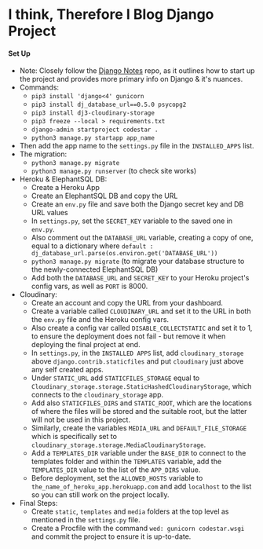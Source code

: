 # I think, Therefore I Blog Django Project

#### Set Up
* Note: Closely follow the [Django Notes](https://github.com/Grawnya/django-notes) repo, as it outlines how to start up the project and provides more primary info on Django & it's nuances.
* Commands:
    - `pip3 install 'django<4' gunicorn`
    - `pip3 install dj_database_url==0.5.0 psycopg2`
    - `pip3 install dj3-cloudinary-storage`
    - `pip3 freeze --local > requirements.txt`
    - `django-admin startproject codestar .`
    - `python3 manage.py startapp app_name`
* Then add the app name to the `settings.py` file in the `INSTALLED_APPS` list.
* The migration:
    - `python3 manage.py migrate`
    - `python3 manage.py runserver` (to check site works)
* Heroku & ElephantSQL DB:
    - Create a Heroku App
    - Create an ElephantSQL DB and copy the URL
    - Create an `env.py` file and save both the Django secret key and DB URL values
    - In `settings.py`, set the `SECRET_KEY` variable to the saved one in `env.py`.
    - Also comment out the `DATABASE_URL` variable, creating a copy of one, equal to a dictionary where `default : dj_database_url.parse(os.environ.get('DATABASE_URL'))`
    - `python3 manage.py migrate` (to migrate your database structure to the newly-connected ElephantSQL DB)
    - Add both the `DATABASE_URL` and `SECRET_KEY` to your Heroku project's config vars, as well as `PORT` is 8000.
* Cloudinary:
    - Create an account and copy the URL from your dashboard.
    - Create a variable called `CLOUDINARY_URL` and set it to the URL in both the `env.py` file and the Heroku config vars.
    - Also create a config var called `DISABLE_COLLECTSTATIC` and set it to 1, to ensure the deployment does not fail - but remove it when deploying the final project at end.
    - In `settings.py`, in the `INSTALLED APPS` list, add `cloudinary_storage` above `django.contrib.staticfiles` and put `cloudinary` just above any self created apps.
    - Under `STATIC_URL` add `STATICFILES_STORAGE` equal to `Cloudinary_storage.storage.StaticHashedCloudinaryStorage`, which connects to the `cloudinary_storage` app.
    - Add also `STATICFILES_DIRS` and `STATIC_ROOT`, which are the locations of where the files will be stored and the suitable root, but the latter will not be used in this project.
    - Similarly, create the variables `MEDIA_URL` and `DEFAULT_FILE_STORAGE` which is specifically set to `cloudinary_storage.storage.MediaCloudinaryStorage`.
    - Add a `TEMPLATES_DIR` variable under the `BASE_DIR` to connect to the templates folder and within the `TEMPLATES` variable, add the `TEMPLATES_DIR` value to the list of the `APP_DIRS` value.
    - Before deployment, set the `ALLOWED_HOSTS` variable to `the_name_of_heroku_app.herokuapp.com` and add `localhost` to the list so you can still work on the project locally. 
* Final Steps:
    - Create `static`, `templates` and `media` folders at the top level as mentioned in the `settings.py` file.
    - Create a Procfile with the command `wed: gunicorn codestar.wsgi` and commit the project to ensure it is up-to-date.

